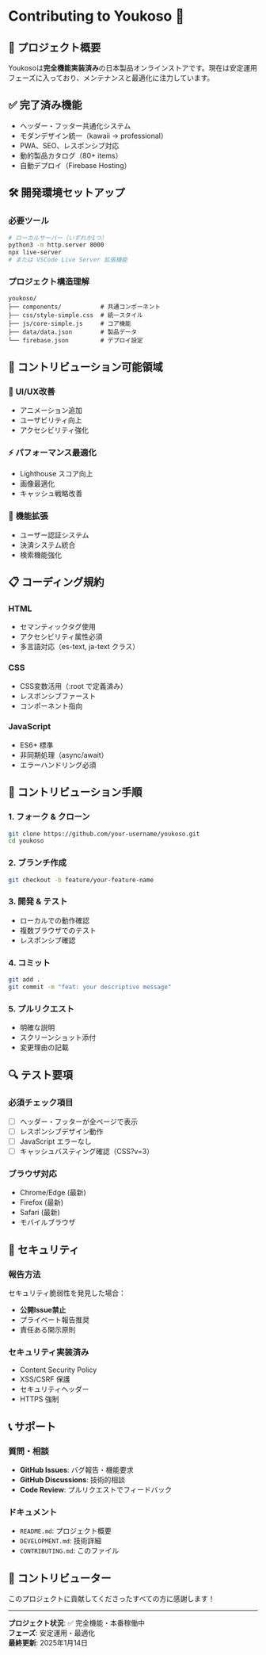 # Contributing to Youkoso 🤝

## 🎯 プロジェクト概要

Youkosoは**完全機能実装済み**の日本製品オンラインストアです。現在は安定運用フェーズに入っており、メンテナンスと最適化に注力しています。

## ✅ 完了済み機能

- ヘッダー・フッター共通化システム
- モダンデザイン統一（kawaii → professional）
- PWA、SEO、レスポンシブ対応
- 動的製品カタログ（80+ items）
- 自動デプロイ（Firebase Hosting）

## 🛠️ 開発環境セットアップ

### 必要ツール
```bash
# ローカルサーバー（いずれか1つ）
python3 -m http.server 8000
npx live-server
# または VSCode Live Server 拡張機能
```

### プロジェクト構造理解
```
youkoso/
├── components/           # 共通コンポーネント
├── css/style-simple.css  # 統一スタイル
├── js/core-simple.js     # コア機能
├── data/data.json        # 製品データ
└── firebase.json         # デプロイ設定
```

## 📝 コントリビューション可能領域

### 🎨 **UI/UX改善**
- アニメーション追加
- ユーザビリティ向上
- アクセシビリティ強化

### ⚡ **パフォーマンス最適化**
- Lighthouse スコア向上
- 画像最適化
- キャッシュ戦略改善

### 🔧 **機能拡張**
- ユーザー認証システム
- 決済システム統合
- 検索機能強化

## 📋 コーディング規約

### HTML
- セマンティックタグ使用
- アクセシビリティ属性必須
- 多言語対応（es-text, ja-text クラス）

### CSS
- CSS変数活用（:root で定義済み）
- レスポンシブファースト
- コンポーネント指向

### JavaScript
- ES6+ 標準
- 非同期処理（async/await）
- エラーハンドリング必須

## 🔄 コントリビューション手順

### 1. フォーク & クローン
```bash
git clone https://github.com/your-username/youkoso.git
cd youkoso
```

### 2. ブランチ作成
```bash
git checkout -b feature/your-feature-name
```

### 3. 開発 & テスト
- ローカルでの動作確認
- 複数ブラウザでのテスト
- レスポンシブ確認

### 4. コミット
```bash
git add .
git commit -m "feat: your descriptive message"
```

### 5. プルリクエスト
- 明確な説明
- スクリーンショット添付
- 変更理由の記載

## 🔍 テスト要項

### 必須チェック項目
- [ ] ヘッダー・フッターが全ページで表示
- [ ] レスポンシブデザイン動作
- [ ] JavaScript エラーなし
- [ ] キャッシュバスティング確認（CSS?v=3）

### ブラウザ対応
- Chrome/Edge (最新)
- Firefox (最新)
- Safari (最新)
- モバイルブラウザ

## 🚨 セキュリティ

### 報告方法
セキュリティ脆弱性を発見した場合：
- **公開Issue禁止**
- プライベート報告推奨
- 責任ある開示原則

### セキュリティ実装済み
- Content Security Policy
- XSS/CSRF 保護
- セキュリティヘッダー
- HTTPS 強制

## 📞 サポート

### 質問・相談
- **GitHub Issues**: バグ報告・機能要求
- **GitHub Discussions**: 技術的相談
- **Code Review**: プルリクエストでフィードバック

### ドキュメント
- `README.md`: プロジェクト概要
- `DEVELOPMENT.md`: 技術詳細
- `CONTRIBUTING.md`: このファイル

## 🎉 コントリビューター

このプロジェクトに貢献してくださったすべての方に感謝します！

---

**プロジェクト状況**: ✅ 完全機能・本番稼働中  
**フェーズ**: 安定運用・最適化  
**最終更新**: 2025年1月14日